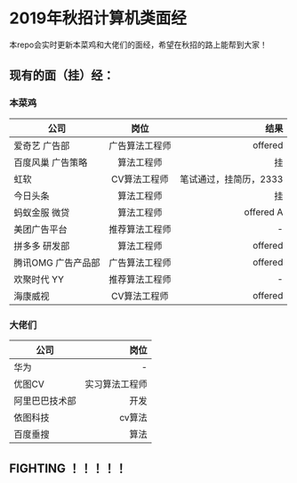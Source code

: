 # 2019年秋招计算机类面经

本repo会实时更新本菜鸡和大佬们的面经，希望在秋招的路上能帮到大家！
## 现有的面（挂）经：
### 本菜鸡
| 公司 | 岗位 | 结果 | 
| - | :-: | -: | 
| 爱奇艺 广告部 | 广告算法工程师| offered | 
| 百度风巢 广告策略 | 算法工程师 | 挂 | 
| 虹软 | CV算法工程师 | 笔试通过，挂简历，2333 |
| 今日头条 | 算法工程师 | 挂 |
| 蚂蚁金服 微贷 | 算法工程师 | offered A|
| 美团广告平台 | 推荐算法工程师 | - |
| 拼多多 研发部 | 算法工程师 | offered |
| 腾讯OMG 广告产品部 | 广告算法工程师 | offered |
| 欢聚时代 YY | 推荐算法工程师 | - |
| 海康威视 | CV算法工程师 | offered |
### 大佬们
| 公司 | 岗位 |  
| - | -: | 
| 华为 | -| 
| 优图CV | 实习算法工程师 |  
| 阿里巴巴技术部 | 开发 | 
| 依图科技 | cv算法 | 
| 百度垂搜 | 算法 | 

## FIGHTING ！！！！！




